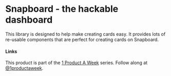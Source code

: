 # Snapboard - the hackable dashboard

This library is designed to help make creating cards easy. It provides lots of re-usable components that are perfect for creating cards on Snapboard.



#### Links

This product is part of the [1 Product A Week](https://1productaweekcom) series. Follow along at [@1productaweek](https://twitter.com/1productaweek).

